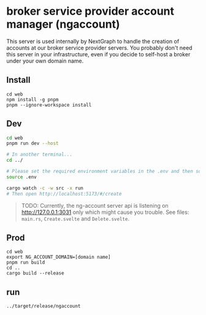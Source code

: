 # broker service provider account manager (ngaccount)

This server is used internally by NextGraph to handle the creation of accounts at our broker service provider servers. You probably don't need this server in your infrastructure, even if you decide to self-host a broker under your own domain name.

## Install

```
cd web
npm install -g pnpm
pnpm --ignore-workspace install
```

## Dev

```bash
cd web
pnpm run dev --host

# In another terminal...
cd ../

# Please set the required environment variables in the .env and then source it it with:
source .env

cargo watch -c -w src -x run
# Then open http://localhost:5173/#/create
```

> TODO: 
> Currently, the ng-account server api is listening on http://127.0.0.1:3031 only which might cause you trouble.
> See files: `main.rs`, `Create.svelte` and `Delete.svelte`.

## Prod

```
cd web
export NG_ACCOUNT_DOMAIN=[domain name]
pnpm run build
cd ..
cargo build --release
```

## run

```
../target/release/ngaccount
```
